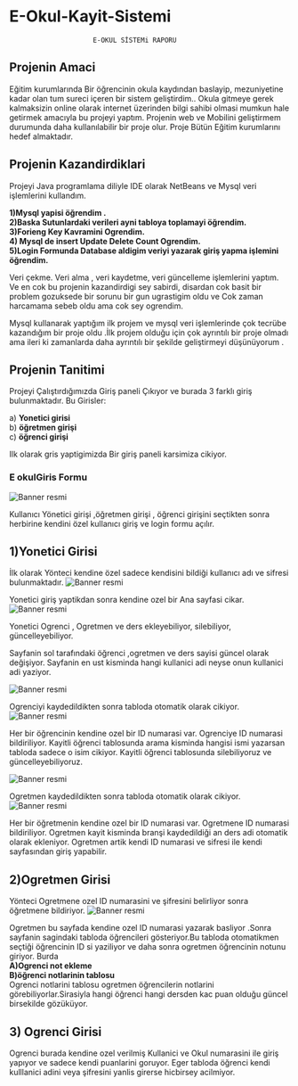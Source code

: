 # E-Okul-Kayit-Sistemi


                         E-OKUL SİSTEMi RAPORU


##  Projenin Amaci

Eğitim kurumlarında Bir öğrencinin okula kaydından baslayip, mezuniyetine kadar olan tum sureci içeren bir sistem geliştirdim.. Okula gitmeye gerek kalmaksizin online olarak internet üzerinden bilgi sahibi olmasi mumkun hale getirmek amacıyla bu projeyi yaptım.
Projenin web ve Mobilini geliştirmem durumunda daha kullanılabilir bir proje olur.
Proje  Bütün Eğitim kurumlarını hedef almaktadır.

## Projenin Kazandirdiklari

Projeyi Java programlama diliyle IDE olarak NetBeans  ve Mysql veri işlemlerini kullandım.

**1)Mysql yapisi öğrendim .**<br/>
**2)Baska Sutunlardaki verileri ayni tabloya toplamayi öğrendim.**<br/>
**3)Forieng Key Kavramini Ogrendim.**<br/>
**4) Mysql  de insert Update Delete  Count  Ogrendim.**<br/>
**5)Login Formunda Database aldigim veriyi yazarak giriş yapma işlemini öğrendim.**<br/>

Veri çekme. Veri alma , veri kaydetme, veri güncelleme işlemlerini yaptım.<br/>
Ve en cok bu projenin kazandirdigi sey sabirdi, disardan cok basit bir problem gozuksede bir sorunu bir gun ugrastigim oldu  ve  Cok zaman harcamama sebeb oldu ama cok sey ogrendim.

Mysql kullanarak yaptığım ilk projem ve mysql veri işlemlerinde çok tecrübe kazandığım bir proje oldu .İlk projem olduğu için çok ayrıntılı bir proje olmadı ama ileri ki zamanlarda daha ayrıntılı bir şekilde geliştirmeyi  düşünüyorum .


## Projenin Tanitimi
Projeyi Çalıştırdığımızda Giriş paneli Çıkıyor ve burada 3 farklı giriş bulunmaktadır.
Bu Girisler: 

a)	**Yonetici girisi** <br/>
b)	**öğretmen girişi** <br/>
c)	**öğrenci girişi** <br/>


Ilk olarak gris yaptigimizda Bir giriş paneli karsimiza cikiyor.
### E okulGiris Formu
![Banner resmi](https://github.com/fatih40/E-Okul-Kayit-Sistemi/blob/master/E%20okul%20projesi%20%20images/G%C4%B1r%C4%B1s.PNG)

Kullanıcı Yönetici girişi ,öğretmen girişi , öğrenci girişini seçtikten sonra herbirine kendini özel kullanıcı giriş ve login formu açılır.

## 1)Yonetici Girisi

İlk olarak Yönteci kendine özel sadece kendisini bildiği kullanıcı adı ve sifresi bulunmaktadır.
![Banner resmi](https://github.com/fatih40/E-Okul-Kayit-Sistemi/blob/master/E%20okul%20projesi%20%20images/Mudur%20giris.PNG)

Yonetici giriş yaptikdan sonra kendine ozel bir Ana sayfasi cikar.
![Banner resmi](https://github.com/fatih40/E-Okul-Kayit-Sistemi/blob/master/E%20okul%20projesi%20%20images/Mudur%20main.PNG)



Yonetici  Ogrenci , Ogretmen ve ders ekleyebiliyor,  silebiliyor, güncelleyebiliyor.


Sayfanin sol tarafındaki öğrenci ,ogretmen ve ders sayisi güncel olarak değişiyor.
Sayfanin en ust kisminda hangi kullanici adi neyse onun kullanici adi yaziyor.
 
 ![Banner resmi](https://github.com/fatih40/E-Okul-Kayit-Sistemi/blob/master/E%20okul%20projesi%20%20images/ogrenci%20ekle%20sayfasi.PNG)
 
Ogrenciyi kaydedildikten sonra tabloda otomatik olarak cikiyor.
![Banner resmi](https://github.com/fatih40/E-Okul-Kayit-Sistemi/blob/master/E%20okul%20projesi%20%20images/Ogrenci%20tablosu%20sayfasi.PNG)

Her bir öğrencinin kendine ozel bir  ID numarasi var.
Ogrenciye ID numarasi bildiriliyor.
Kayitli öğrenci tablosunda arama kisminda hangisi ismi yazarsan tabloda sadece o isim cikiyor.
Kayitli öğrenci tablosunda  silebiliyoruz ve güncelleyebiliyoruz.

![Banner resmi](https://github.com/fatih40/E-Okul-Kayit-Sistemi/blob/master/E%20okul%20projesi%20%20images/Ogretmen%20yeni%20kayit%20sayfasi.PNG)

Ogretmen kaydedildikten sonra tabloda otomatik olarak cikiyor.
![Banner resmi](https://github.com/fatih40/E-Okul-Kayit-Sistemi/blob/master/E%20okul%20projesi%20%20images/Ogretmen%20kayit%20tablosu.PNG)

Her bir öğretmenin kendine ozel bir  ID numarasi var.
Ogretmene ID numarasi bildiriliyor.
Ogretmen kayit kisminda branşi kaydedildiği an ders adi otomatik olarak ekleniyor.
Ogretmen artik kendi ID numarasi ve sifresi ile kendi sayfasından giriş yapabilir.


## 2)Ogretmen Girisi
Yönteci  Ogretmene ozel ID  numarasini ve şifresini belirliyor sonra  öğretmene bildiriyor.
![Banner resmi](https://github.com/fatih40/E-Okul-Kayit-Sistemi/blob/master/E%20okul%20projesi%20%20images/Mudur%20giris.PNG)

Ogretmen bu sayfada kendine ozel ID numarasi yazarak basliyor .Sonra  sayfanin sagindaki tabloda öğrencileri gösteriyor.Bu tabloda otomatikmen seçtiği öğrencinin ID si yaziliyor ve daha sonra ogretmen öğrencinin notunu giriyor.
Burda <br/>
**A)Ogrenci not ekleme**<br/>
**B)öğrenci notlarinin tablosu**<br/>
Ogrenci notlarini tablosu ogretmen öğrencilerin notlarini görebiliyorlar.Sirasiyla hangi öğrenci hangi dersden kac puan olduğu güncel birsekilde gözüküyor.

## 3) Ogrenci Girisi
Ogrenci burada kendine ozel verilmiş Kullanici ve Okul numarasini ile giriş yapıyor ve sadece kendi puanlarini goruyor.
Eger tabloda öğrenci kendi kulllanici adini veya şifresini yanlis girerse hicbirsey acilmiyor.














